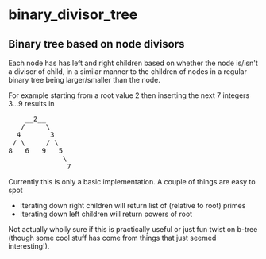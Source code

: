 # binary_divisor_tree
## Binary tree based on node divisors

Each node has has left and right children based on whether the node is/isn't a divisor of child, in a similar manner to the children of nodes in a regular binary tree being larger/smaller than the node. 

For example starting from a root value 2 then inserting the next 7 integers 3...9 results in

<pre>
    __2__
   /     \
  4       3
 / \     / \
8   6   9   5
             \
              7
</pre>

Currently this is only a basic implementation. A couple of things are easy to spot
* Iterating down right children will return list of (relative to root) primes
* Iterating down left children will return powers of root

Not actually wholly sure if this is practically useful or just fun twist on b-tree (though some cool stuff has come from things that just seemed interesting!). 